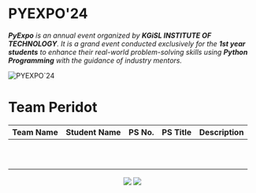 # PYEXPO'24
***PyExpo** is an annual event organized by **KGiSL INSTITUTE OF TECHNOLOGY**. It is a grand event conducted exclusively for the **1st year students** to enhance their real-world problem-solving skills using **Python Programming** with the guidance of industry mentors.*

![PYEXPO`24](https://py-expo2k24.devfolio.co/_next/image?url=https%3A%2F%2Fassets.devfolio.co%2Fhackathons%2F8b9dccceb90f4bf3b06d8059c53181e8%2Fassets%2Fcover%2F936.jpeg&w=1440&q=100)
# Team Peridot
|  Team Name | Student Name  | PS No.  | PS Title  |  Description |
|---|---|---|---|---|
|   |   |   |   |   |
|   |   |   |   |   |
|   |   |   |   |   |
|   |   |   |   |   |
|   |   |   |   |   |
|   |   |   |   |   |
|   |   |   |   |   |
|   |   |   |   |   |
|   |   |   |   |   |
|   |   |   |   |   |

<p align="center">
<a href="https://www.linkedin.com/in/pyexpo/"><img src="https://img.shields.io/badge/LinkedIn-0077B5?style=for-the-badge&logo=linkedin&logoColor=white"/></a>
<a href="mailto:pyexpo@kgkite.ac.in"><img src="https://img.shields.io/badge/Gmail-D14836?style=for-the-badge&logo=gmail&logoColor=white"/></a>
</p>
